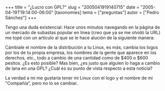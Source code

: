 +++
title = "¿Lucro con GPL?"
slug = "2005041919140715"
date = "2005-04-19T19:14:00-06:00"
[taxonomies]
tema = ["preguntas"]
autor = ["Pedro Sánchez"]
+++

Tengo una duda existencial: Hace unos minutos navegando en la página de
un mercado de subastas popular en línea (creo que ya se me olvidó la
URL) me topé con un artículo al que se le hace alución de la siguiente
manera:

<!-- more -->
Cámbiale el nombre de la distribución a tu Linux, es más, cambia los
logos por los de tu propia empresa, los nombres de la gente que aparece
en los derechos, etc., todo a cambio de una cantidad como de $400 o $600
pesitos. ¿Es esto posible? Mas bien, ¿es justo que alguien lo haga a
cambio de lana en una GPL? ¿Cuál es su punto de vista respecto a esta
noticia?

La verdad a mi me gustaría tener mi Linux con el logo y el nombre de mi
&quot;Compañía&quot;, pero no lo se cambiar.

